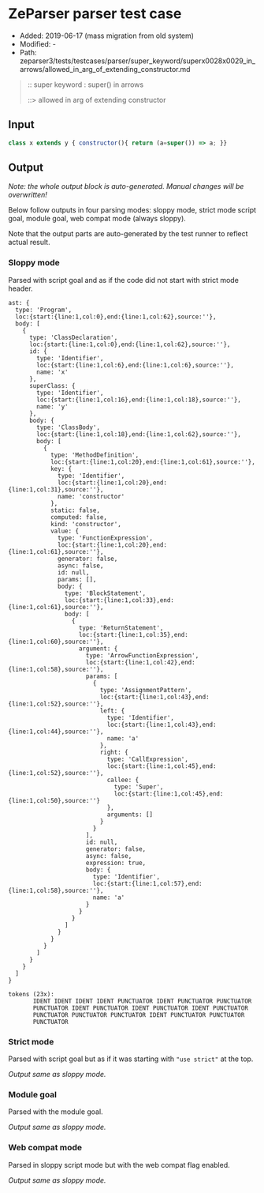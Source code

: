 # ZeParser parser test case

- Added: 2019-06-17 (mass migration from old system)
- Modified: -
- Path: zeparser3/tests/testcases/parser/super_keyword/superx0028x0029_in_arrows/allowed_in_arg_of_extending_constructor.md

> :: super keyword : super() in arrows
>
> ::> allowed in arg of extending constructor

## Input

`````js
class x extends y { constructor(){ return (a=super()) => a; }}
`````

## Output

_Note: the whole output block is auto-generated. Manual changes will be overwritten!_

Below follow outputs in four parsing modes: sloppy mode, strict mode script goal, module goal, web compat mode (always sloppy).

Note that the output parts are auto-generated by the test runner to reflect actual result.

### Sloppy mode

Parsed with script goal and as if the code did not start with strict mode header.

`````
ast: {
  type: 'Program',
  loc:{start:{line:1,col:0},end:{line:1,col:62},source:''},
  body: [
    {
      type: 'ClassDeclaration',
      loc:{start:{line:1,col:0},end:{line:1,col:62},source:''},
      id: {
        type: 'Identifier',
        loc:{start:{line:1,col:6},end:{line:1,col:6},source:''},
        name: 'x'
      },
      superClass: {
        type: 'Identifier',
        loc:{start:{line:1,col:16},end:{line:1,col:18},source:''},
        name: 'y'
      },
      body: {
        type: 'ClassBody',
        loc:{start:{line:1,col:18},end:{line:1,col:62},source:''},
        body: [
          {
            type: 'MethodDefinition',
            loc:{start:{line:1,col:20},end:{line:1,col:61},source:''},
            key: {
              type: 'Identifier',
              loc:{start:{line:1,col:20},end:{line:1,col:31},source:''},
              name: 'constructor'
            },
            static: false,
            computed: false,
            kind: 'constructor',
            value: {
              type: 'FunctionExpression',
              loc:{start:{line:1,col:20},end:{line:1,col:61},source:''},
              generator: false,
              async: false,
              id: null,
              params: [],
              body: {
                type: 'BlockStatement',
                loc:{start:{line:1,col:33},end:{line:1,col:61},source:''},
                body: [
                  {
                    type: 'ReturnStatement',
                    loc:{start:{line:1,col:35},end:{line:1,col:60},source:''},
                    argument: {
                      type: 'ArrowFunctionExpression',
                      loc:{start:{line:1,col:42},end:{line:1,col:58},source:''},
                      params: [
                        {
                          type: 'AssignmentPattern',
                          loc:{start:{line:1,col:43},end:{line:1,col:52},source:''},
                          left: {
                            type: 'Identifier',
                            loc:{start:{line:1,col:43},end:{line:1,col:44},source:''},
                            name: 'a'
                          },
                          right: {
                            type: 'CallExpression',
                            loc:{start:{line:1,col:45},end:{line:1,col:52},source:''},
                            callee: {
                              type: 'Super',
                              loc:{start:{line:1,col:45},end:{line:1,col:50},source:''}
                            },
                            arguments: []
                          }
                        }
                      ],
                      id: null,
                      generator: false,
                      async: false,
                      expression: true,
                      body: {
                        type: 'Identifier',
                        loc:{start:{line:1,col:57},end:{line:1,col:58},source:''},
                        name: 'a'
                      }
                    }
                  }
                ]
              }
            }
          }
        ]
      }
    }
  ]
}

tokens (23x):
       IDENT IDENT IDENT IDENT PUNCTUATOR IDENT PUNCTUATOR PUNCTUATOR
       PUNCTUATOR IDENT PUNCTUATOR IDENT PUNCTUATOR IDENT PUNCTUATOR
       PUNCTUATOR PUNCTUATOR PUNCTUATOR IDENT PUNCTUATOR PUNCTUATOR
       PUNCTUATOR
`````

### Strict mode

Parsed with script goal but as if it was starting with `"use strict"` at the top.

_Output same as sloppy mode._

### Module goal

Parsed with the module goal.

_Output same as sloppy mode._

### Web compat mode

Parsed in sloppy script mode but with the web compat flag enabled.

_Output same as sloppy mode._
